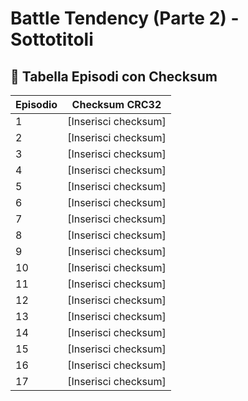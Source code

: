 # Battle Tendency (Parte 2) - Sottotitoli

## 📜 **Tabella Episodi con Checksum**

| Episodio | Checksum CRC32       |
|----------|----------------------|
| 1        | [Inserisci checksum]    |
| 2        | [Inserisci checksum]    |
| 3        | [Inserisci checksum]    |
| 4        | [Inserisci checksum]    |
| 5        | [Inserisci checksum]    |
| 6        | [Inserisci checksum]    |
| 7        | [Inserisci checksum]    |
| 8        | [Inserisci checksum]    |
| 9        | [Inserisci checksum]    |
| 10       | [Inserisci checksum]    |
| 11       | [Inserisci checksum]    |
| 12       | [Inserisci checksum]    |
| 13       | [Inserisci checksum]    |
| 14       | [Inserisci checksum]    |
| 15       | [Inserisci checksum]    |
| 16       | [Inserisci checksum]    |
| 17       | [Inserisci checksum]    |
